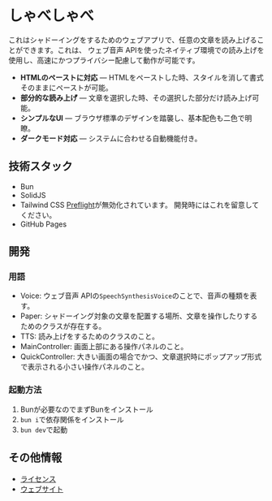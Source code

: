 # しゃべしゃべ

これはシャドーイングをするためのウェブアプリで、任意の文章を読み上げることができます。これは、
ウェブ音声 APIを使ったネイティブ環境での読み上げを使用し、高速にかつプライバシー配慮して動作が可能です。

- **HTMLのペーストに対応** — HTMLをペーストした時、スタイルを消して書式そのままにペーストが可能。
- **部分的な読み上げ** — 文章を選択した時、その選択した部分だけ読み上げ可能。
- **シンプルなUI** — ブラウザ標準のデザインを踏襲し、基本配色も二色で明瞭。
- **ダークモード対応** — システムに合わせる自動機能付き。

## 技術スタック

- Bun
- SolidJS
- Tailwind CSS
  [Preflight](https://tailwindcss.com/docs/preflight)が無効化されています。
  開発時にはこれを留意してください。
- GitHub Pages

## 開発

### 用語

- Voice: ウェブ音声 APIの`SpeechSynthesisVoice`のことで、音声の種類を表す。
- Paper: シャドーイング対象の文章を配置する場所、文章を操作したりするためのクラスが存在する。
- TTS: 読み上げをするためのクラスのこと。
- MainController: 画面上部にある操作パネルのこと。
- QuickController: 大きい画面の場合でかつ、文章選択時にポップアップ形式で表示される小さい操作パネルのこと。

### 起動方法

1. Bunが必要なのでまずBunをインストール
2. `bun i`で依存関係をインストール
3. `bun dev`で起動

## その他情報

- [ライセンス](./LICENSE)
- [ウェブサイト](https://shabe2x.tasuren.jp)
